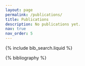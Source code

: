 ```yaml
---
layout: page
permalink: /publications/
title: Publications
description: No publications yet.
nav: true
nav_order: 5
---
```


<!-- _pages/publications.md -->

<!-- Bibsearch Feature -->

{% include bib_search.liquid %}

<div class="publications">

{% bibliography %}

</div>
